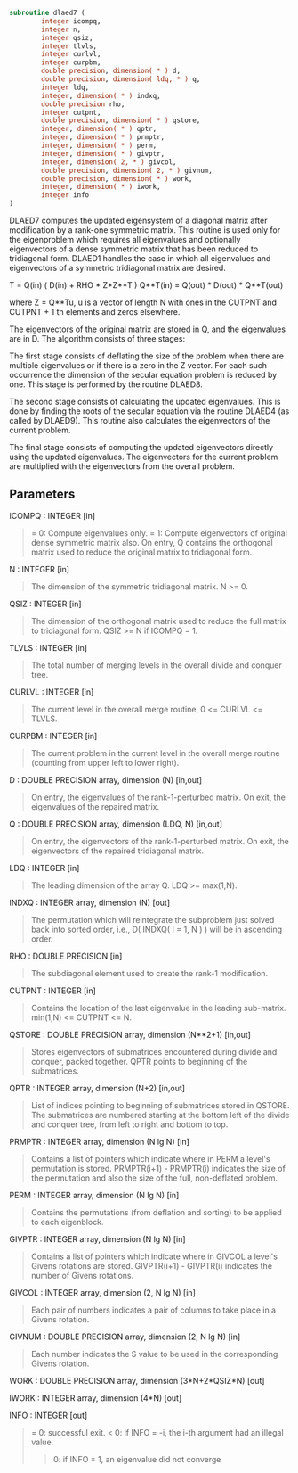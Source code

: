 ```fortran
subroutine dlaed7 (
        integer icompq,
        integer n,
        integer qsiz,
        integer tlvls,
        integer curlvl,
        integer curpbm,
        double precision, dimension( * ) d,
        double precision, dimension( ldq, * ) q,
        integer ldq,
        integer, dimension( * ) indxq,
        double precision rho,
        integer cutpnt,
        double precision, dimension( * ) qstore,
        integer, dimension( * ) qptr,
        integer, dimension( * ) prmptr,
        integer, dimension( * ) perm,
        integer, dimension( * ) givptr,
        integer, dimension( 2, * ) givcol,
        double precision, dimension( 2, * ) givnum,
        double precision, dimension( * ) work,
        integer, dimension( * ) iwork,
        integer info
)
```

DLAED7 computes the updated eigensystem of a diagonal
matrix after modification by a rank-one symmetric matrix. This
routine is used only for the eigenproblem which requires all
eigenvalues and optionally eigenvectors of a dense symmetric matrix
that has been reduced to tridiagonal form.  DLAED1 handles
the case in which all eigenvalues and eigenvectors of a symmetric
tridiagonal matrix are desired.

T = Q(in) ( D(in) + RHO \* Z\*Z\*\*T ) Q\*\*T(in) = Q(out) \* D(out) \* Q\*\*T(out)

where Z = Q\*\*Tu, u is a vector of length N with ones in the
CUTPNT and CUTPNT + 1 th elements and zeros elsewhere.

The eigenvectors of the original matrix are stored in Q, and the
eigenvalues are in D.  The algorithm consists of three stages:

The first stage consists of deflating the size of the problem
when there are multiple eigenvalues or if there is a zero in
the Z vector.  For each such occurrence the dimension of the
secular equation problem is reduced by one.  This stage is
performed by the routine DLAED8.

The second stage consists of calculating the updated
eigenvalues. This is done by finding the roots of the secular
equation via the routine DLAED4 (as called by DLAED9).
This routine also calculates the eigenvectors of the current
problem.

The final stage consists of computing the updated eigenvectors
directly using the updated eigenvalues.  The eigenvectors for
the current problem are multiplied with the eigenvectors from
the overall problem.

## Parameters
ICOMPQ : INTEGER [in]
> = 0:  Compute eigenvalues only.
> = 1:  Compute eigenvectors of original dense symmetric matrix
> also.  On entry, Q contains the orthogonal matrix used
> to reduce the original matrix to tridiagonal form.

N : INTEGER [in]
> The dimension of the symmetric tridiagonal matrix.  N >= 0.

QSIZ : INTEGER [in]
> The dimension of the orthogonal matrix used to reduce
> the full matrix to tridiagonal form.  QSIZ >= N if ICOMPQ = 1.

TLVLS : INTEGER [in]
> The total number of merging levels in the overall divide and
> conquer tree.

CURLVL : INTEGER [in]
> The current level in the overall merge routine,
> 0 <= CURLVL <= TLVLS.

CURPBM : INTEGER [in]
> The current problem in the current level in the overall
> merge routine (counting from upper left to lower right).

D : DOUBLE PRECISION array, dimension (N) [in,out]
> On entry, the eigenvalues of the rank-1-perturbed matrix.
> On exit, the eigenvalues of the repaired matrix.

Q : DOUBLE PRECISION array, dimension (LDQ, N) [in,out]
> On entry, the eigenvectors of the rank-1-perturbed matrix.
> On exit, the eigenvectors of the repaired tridiagonal matrix.

LDQ : INTEGER [in]
> The leading dimension of the array Q.  LDQ >= max(1,N).

INDXQ : INTEGER array, dimension (N) [out]
> The permutation which will reintegrate the subproblem just
> solved back into sorted order, i.e., D( INDXQ( I = 1, N ) )
> will be in ascending order.

RHO : DOUBLE PRECISION [in]
> The subdiagonal element used to create the rank-1
> modification.

CUTPNT : INTEGER [in]
> Contains the location of the last eigenvalue in the leading
> sub-matrix.  min(1,N) <= CUTPNT <= N.

QSTORE : DOUBLE PRECISION array, dimension (N\*\*2+1) [in,out]
> Stores eigenvectors of submatrices encountered during
> divide and conquer, packed together. QPTR points to
> beginning of the submatrices.

QPTR : INTEGER array, dimension (N+2) [in,out]
> List of indices pointing to beginning of submatrices stored
> in QSTORE. The submatrices are numbered starting at the
> bottom left of the divide and conquer tree, from left to
> right and bottom to top.

PRMPTR : INTEGER array, dimension (N lg N) [in]
> Contains a list of pointers which indicate where in PERM a
> level's permutation is stored.  PRMPTR(i+1) - PRMPTR(i)
> indicates the size of the permutation and also the size of
> the full, non-deflated problem.

PERM : INTEGER array, dimension (N lg N) [in]
> Contains the permutations (from deflation and sorting) to be
> applied to each eigenblock.

GIVPTR : INTEGER array, dimension (N lg N) [in]
> Contains a list of pointers which indicate where in GIVCOL a
> level's Givens rotations are stored.  GIVPTR(i+1) - GIVPTR(i)
> indicates the number of Givens rotations.

GIVCOL : INTEGER array, dimension (2, N lg N) [in]
> Each pair of numbers indicates a pair of columns to take place
> in a Givens rotation.

GIVNUM : DOUBLE PRECISION array, dimension (2, N lg N) [in]
> Each number indicates the S value to be used in the
> corresponding Givens rotation.

WORK : DOUBLE PRECISION array, dimension (3\*N+2\*QSIZ\*N) [out]

IWORK : INTEGER array, dimension (4\*N) [out]

INFO : INTEGER [out]
> = 0:  successful exit.
> < 0:  if INFO = -i, the i-th argument had an illegal value.
> > 0:  if INFO = 1, an eigenvalue did not converge
